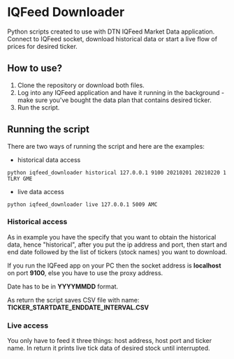# IQFeed Downloader

Python scripts created to use with DTN IQFeed Market Data application. Connect to IQFeed socket, download historical data or start a live flow of prices for desired ticker.


## How to use?

1. Clone the repository or download both files.
2. Log into any IQFeed application and have it running in the background - make sure you've bought the data plan that contains desired ticker. 
3. Run the script.


## Running the script

There are two ways of running the script and here are the examples:
- historical data access
```
python iqfeed_downloader historical 127.0.0.1 9100 20210201 20210220 1 TLRY GME
```
- live data access
```
python iqfeed_downloader live 127.0.0.1 5009 AMC
```

### Historical access

As in example you have the specify that you want to obtain the historical data, hence "historical", after you put the ip address and port, then start and end date followed by the list of tickers (stock names) you want to download.

If you run the IQFeed app on your PC then the socket address is **localhost** on port **9100**, else you have to use the proxy address.

Date has to be in **YYYYMMDD** format.

As return the script saves CSV file with name: **TICKER_STARTDATE_ENDDATE_INTERVAL.CSV**

### Live access

You only have to feed it three things: host address, host port and ticker name. In return it prints live tick data of desired stock until interrupted.



